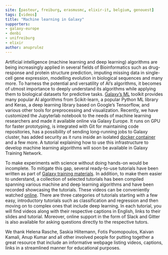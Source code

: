 ```yaml
---
site: [pasteur, freiburg, erasmusmc, elixir-it, belgium, genouest]
tags: [videos]
title: "Machine learning in Galaxy" 
supporters:
- galaxy-europe
- denbi
- unifreiburg
- elixir
author: anuprulez
---
```


Artificial intelligence (machine learning and deep learning) algorithms are being increasingly applied in several fields of Bioinformatics such as drug-response 
and protein structure prediction, imputing missing data in single-cell gene expression, modelling evolution in biological sequences and many more. To harness the potential and versatility of AI’s algorithms, it becomes of utmost importance to deeply understand its algorithms while applying them to biological datasets for predictive tasks. [Galaxy’s ML](https://doi.org/10.1371/journal.pcbi.1009014) toolkit provides many popular AI algorithms from Scikit-learn, a popular Python ML library and Keras, a deep learning library based on Google’s Tensorflow, and various other tools for preprocessing and visualization. Recently, we have customized the Jupyterlab notebook to the needs of machine learning researchers and made it available online via Galaxy Europe. It runs on GPU for faster prototyping, is integrated with Git for maintaining code repositories, has a possibility of sending long-running jobs to Galaxy cluster, has added security as it runs inside an isolated [docker container](https://github.com/anuprulez/ml-jupyter-notebook) and a few more. A tutorial explaining how to use this infrastructure to develop machine learning algorithms will soon be available in Galaxy Training Network.

To make experiments with science without doing hands-on would be incomplete. To mitigate this gap, several ready-to-use tutorials have been written as part of [Galaxy training materials](https://training.galaxyproject.org/). In addition, to make them easier to understand, a collection of selected tutorials has been compiled spanning various machine and deep learning algorithms and have been recorded showcasing the tutorials. These videos can be conveniently watched [online](https://gallantries.github.io/video-library/modules/machine-learning). There are three categories of tutorials starting with a few easy, introductory tutorials such as classification and regression and then moving on to complex ones that include deep learning. In each tutorial, you will find videos along with their respective captions in English, links to their slides and tutorial. Moreover, online support in the form of Slack and Gitter is also available for asking questions directly to the respective tutors.

We thank Helena Rasche, Saskia Hiltemann, Fotis Psomopoulos, Kaivan Kamali, Anup Kumar and all other involved people for putting together a great resource that include an informative webpage listing videos, captions, links in a streamlined manner for educational purposes.
